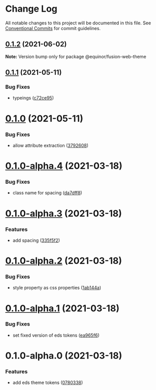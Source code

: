 # Change Log

All notable changes to this project will be documented in this file.
See [Conventional Commits](https://conventionalcommits.org) for commit guidelines.

## [0.1.2](https://github.com/equinor/fusion-web/compare/@equinor/fusion-web-theme@0.1.1...@equinor/fusion-web-theme@0.1.2) (2021-06-02)

**Note:** Version bump only for package @equinor/fusion-web-theme





## [0.1.1](https://github.com/equinor/fusion-web/compare/@equinor/fusion-web-theme@0.1.0...@equinor/fusion-web-theme@0.1.1) (2021-05-11)


### Bug Fixes

* typeings ([c72ce95](https://github.com/equinor/fusion-web/commit/c72ce9596e055e3fb1a9be5e659ff0dd683750ff))





# [0.1.0](https://github.com/equinor/fusion-web/compare/@equinor/fusion-web-theme@0.1.0-alpha.4...@equinor/fusion-web-theme@0.1.0) (2021-05-11)


### Bug Fixes

* allow attribute extraction ([3792608](https://github.com/equinor/fusion-web/commit/379260833899bcf33af48643dcbda1b8fae8a699))





# [0.1.0-alpha.4](https://github.com/equinor/fusion-web/compare/@equinor/fusion-web-theme@0.1.0-alpha.3...@equinor/fusion-web-theme@0.1.0-alpha.4) (2021-03-18)


### Bug Fixes

* class name for spacing ([da7dff8](https://github.com/equinor/fusion-web/commit/da7dff8f02c16bfe10bc925677747ccd84133550))





# [0.1.0-alpha.3](https://github.com/equinor/fusion-web/compare/@equinor/fusion-web-theme@0.1.0-alpha.2...@equinor/fusion-web-theme@0.1.0-alpha.3) (2021-03-18)


### Features

* add spacing ([335f5f2](https://github.com/equinor/fusion-web/commit/335f5f2b571bda58fc419af5874bf778412b1add))





# [0.1.0-alpha.2](https://github.com/equinor/fusion-web/compare/@equinor/fusion-web-theme@0.1.0-alpha.1...@equinor/fusion-web-theme@0.1.0-alpha.2) (2021-03-18)


### Bug Fixes

* style property as css properties ([1ab144a](https://github.com/equinor/fusion-web/commit/1ab144a0264e3319053d8645541aa40fa7fe0d64))





# [0.1.0-alpha.1](https://github.com/equinor/fusion-web/compare/@equinor/fusion-web-theme@0.1.0-alpha.0...@equinor/fusion-web-theme@0.1.0-alpha.1) (2021-03-18)


### Bug Fixes

* set fixed version of eds tokens ([ea965f6](https://github.com/equinor/fusion-web/commit/ea965f62953d7955c14c094a0ce1ab65507eae80))





# 0.1.0-alpha.0 (2021-03-18)


### Features

* add eds theme tokens ([0780338](https://github.com/equinor/fusion-web/commit/07803389f64f886df9a5e67024b064a45d326edc))
